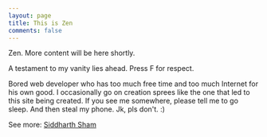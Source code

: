 ```yaml
---
layout: page
title: This is Zen
comments: false
---
```


Zen. More content will be here shortly.

A testament to my vanity lies ahead. Press F for respect.

Bored web developer who has too much free time and too much Internet for his own good. I occasionally go on creation sprees like the one that led to this site being created. If you see me somewhere, please tell me to go sleep. And then steal my phone. Jk, pls don't. :)

See more: <a href="https://siddharthsham.github.io/profile/">Siddharth Sham</a>

